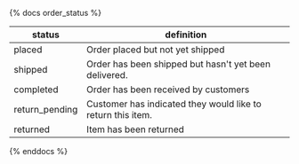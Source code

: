 {% docs order_status %}

|   status          | definition
|-------------------|-------------------------------------------------------------|
| placed            | Order placed but not yet shipped                            |  
| shipped           | Order has been shipped but hasn't yet been delivered.       |
| completed         | Order has been received by customers                        |  
| return_pending    | Customer has indicated they would like to return this item. | 
| returned          | Item has been returned                                      |  

{% enddocs %}